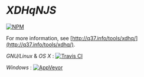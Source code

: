 # *XDHqNJS*

[![NPM](https://nodei.co/npm/xdhqnjs.png)](https://nodei.co/npm/xdhqnjs/)

For more information, see [http://q37.info/tools/xdhq/](http://q37.info/tools/xdhq/).

*GNU/Linux* & *OS X* : [![Travis CI](https://travis-ci.org/epeios-q37/xdhq-node.png)](https://travis-ci.org/epeios-q37/xdhq-node)
 
*Windows* : [![AppVeyor](http://ci.appveyor.com/api/projects/status/github/epeios-q37/xdhq-node)](http://ci.appveyor.com/project/epeios-q37/xdhq-node)



